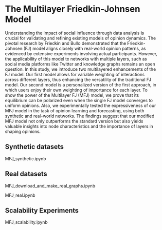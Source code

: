 # The Multilayer Friedkin-Johnsen Model

Understanding the impact of social influence through data analysis is crucial for validating and refining existing models of opinion dynamics. The pivotal research by Friedkin and Bullo demonstrated that the Friedkin-Johnsen (FJ) model aligns closely with real-world opinion patterns, as evidenced by extensive experiments involving actual participants. However, the applicability of this model to networks with multiple layers, such as social media platforms like Twitter and knowledge graphs remains an open question. In this study, we introduce two multilayered enhancements of the FJ model. Our first model allows for variable weighting of interactions across different layers, thus enhancing the versatility of the traditional FJ model. Our second model is a personalized version of the first approach, in which users enjoy their own weighting of importance for each layer. To show the power of the Multilayer FJ (MFJ) model, we prove that its equilibrium can be polarized even when the single FJ model converges to uniform opinions. Also, we experimentally tested the expressiveness of our MFJ model in the task of opinion learning and forecasting, using both synthetic and real-world networks. The findings suggest that our modified MFJ model not only outperforms the standard version but also yields valuable insights into node characteristics and the importance of layers in shaping opinions.

## Synthetic datasets

MFJ_synthetic.ipynb

## Real datasets

MFJ_download_and_make_real_graphs.ipynb

MFJ_real.ipynb

## Scalability Experiments

MFJ_scalability.ipynb
